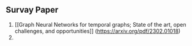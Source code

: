 ## Survay Paper
1. [[Graph Neural Networks for temporal graphs; State of the art, open challenges, and opportunities]] (https://arxiv.org/pdf/2302.01018)
2. 



